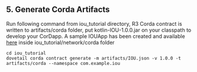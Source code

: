 ## 5. Generate Corda Artifacts

Run following command from iou_tutorial directory, R3 Corda contract is written to artifacts/corda folder, put kotlin-IOU-1.0.0.jar on your classpath to develop your CorDapp. A sample IOUApp has been created and available [here](tutorials/iou/iou_tutorial.zip) inside iou_tutorial/network/corda folder

```
cd iou_tutorial
dovetail corda contract generate -m artifacts/IOU.json -v 1.0.0 -t artifacts/corda --namespace com.example.iou
```